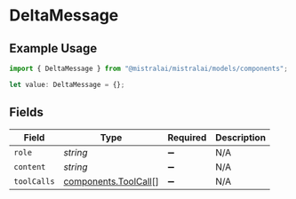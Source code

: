 # DeltaMessage

## Example Usage

```typescript
import { DeltaMessage } from "@mistralai/mistralai/models/components";

let value: DeltaMessage = {};
```

## Fields

| Field                                                        | Type                                                         | Required                                                     | Description                                                  |
| ------------------------------------------------------------ | ------------------------------------------------------------ | ------------------------------------------------------------ | ------------------------------------------------------------ |
| `role`                                                       | *string*                                                     | :heavy_minus_sign:                                           | N/A                                                          |
| `content`                                                    | *string*                                                     | :heavy_minus_sign:                                           | N/A                                                          |
| `toolCalls`                                                  | [components.ToolCall](../../models/components/toolcall.md)[] | :heavy_minus_sign:                                           | N/A                                                          |